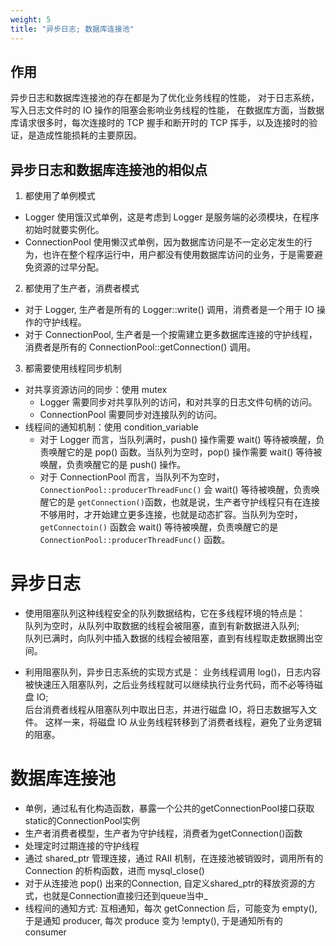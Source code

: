 ```yaml
---
weight: 5
title: "异步日志; 数据库连接池"
---
```


## 作用

异步日志和数据库连接池的存在都是为了优化业务线程的性能，
对于日志系统，写入日志文件时的 IO 操作的阻塞会影响业务线程的性能，
在数据库方面，当数据库请求很多时，每次连接时的 TCP 握手和断开时的 TCP 挥手，以及连接时的验证，是造成性能损耗的主要原因。

## 异步日志和数据库连接池的相似点

1. 都使用了单例模式

  - Logger 使用饿汉式单例，这是考虑到 Logger 是服务端的必须模块，在程序初始时就要实例化。
  - ConnectionPool 使用懒汉式单例，因为数据库访问是不一定必定发生的行为，也许在整个程序运行中，用户都没有使用数据库访问的业务，于是需要避免资源的过早分配。  

2. 都使用了生产者，消费者模式
  
  - 对于 Logger, 生产者是所有的 Logger::write() 调用，消费者是一个用于 IO 操作的守护线程。  
  - 对于 ConnectionPool, 生产者是一个按需建立更多数据库连接的守护线程，消费者是所有的 ConnectionPool::getConnection() 调用。  

3. 都需要使用线程同步机制
  - 对共享资源访问的同步：使用 mutex  
    - Logger 需要同步对共享队列的访问，和对共享的日志文件句柄的访问。  
    - ConnectionPool 需要同步对连接队列的访问。  
  - 线程间的通知机制：使用 condition_variable   
    - 对于 Logger 而言，当队列满时，push() 操作需要 wait() 等待被唤醒，负责唤醒它的是 pop() 函数。当队列为空时，pop() 操作需要 wait() 等待被唤醒，负责唤醒它的是 push() 操作。  
    - 对于 ConnectionPool 而言，当队列不为空时，`ConnectionPool::producerThreadFunc()` 会 wait() 等待被唤醒，负责唤醒它的是 `getConnection()`函数，也就是说，生产者守护线程只有在连接不够用时，才开始建立更多连接，也就是动态扩容。当队列为空时，`getConnectoin()` 函数会 wait() 等待被唤醒，负责唤醒它的是 `ConnectionPool::producerThreadFunc()` 函数。   

# 异步日志

- 使用阻塞队列这种线程安全的队列数据结构，它在多线程环境的特点是：     
队列为空时，从队列中取数据的线程会被阻塞，直到有新数据进入队列;  
队列已满时，向队列中插入数据的线程会被阻塞，直到有线程取走数据腾出空间。  

- 利用阻塞队列，异步日志系统的实现方式是：
业务线程调用 log()，日志内容被快速压入阻塞队列，之后业务线程就可以继续执行业务代码，而不必等待磁盘 IO;  
后台消费者线程从阻塞队列中取出日志，并进行磁盘 IO，将日志数据写入文件。
这样一来，将磁盘 IO 从业务线程转移到了消费者线程，避免了业务逻辑的阻塞。 

# 数据库连接池

- 单例，通过私有化构造函数，暴露一个公共的getConnectionPool接口获取static的ConnectionPool实例
- 生产者消费者模型，生产者为守护线程，消费者为getConnection()函数
- 处理定时过期连接的守护线程
- 通过 shared_ptr 管理连接，通过 RAII 机制，在连接池被销毁时，调用所有的 Connection 的析构函数，进而 mysql_close()
- 对于从连接池 pop() 出来的Connection, 自定义shared_ptr的释放资源的方式，也就是Connection直接归还到queue当中_
- 线程间的通知方式: 互相通知，每次 getConnection 后，可能变为 empty(), 于是通知 producer,
  每次 produce 变为 !empty(), 于是通知所有的 consumer
